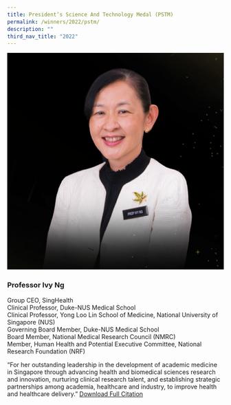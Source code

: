 ```yaml
---
title: President’s Science And Technology Medal (PSTM)
permalink: /winners/2022/pstm/
description: ""
third_nav_title: "2022"
---
```

![Professor Ivy Ng](/images/Winners/2021/Ivy%20Ng.png)
### **Professor Ivy Ng**
Group CEO, SingHealth  
Clinical Professor, Duke-NUS Medical School  
Clinical Professor, Yong Loo Lin School of Medicine, National University of Singapore (NUS)  
Governing Board Member, Duke-NUS Medical School  
Board Member, National Medical Research Council (NMRC)  
Member, Human Health and Potential Executive Committee, National Research Foundation (NRF)  

“For her outstanding leadership in the development of academic medicine in Singapore through advancing health and biomedical sciences research and innovation, nurturing clinical research talent, and establishing strategic partnerships among academia, healthcare and industry, to improve health and healthcare delivery.”
[Download Full Citation](/files/Winners/2021/PSTM%202021_Prof%20Ivy%20Ng.pdf)
   